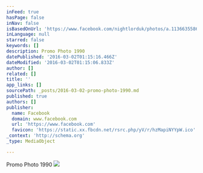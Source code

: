```yaml
---
inFeed: true
hasPage: false
inNav: false
isBasedOnUrl: 'https://www.facebook.com/nightlorduk/photos/a.113663558688075.32512.113663335354764/547697678617992/?type=3'
inLanguage: null
starred: false
keywords: []
description: Promo Photo 1990
datePublished: '2016-03-02T01:15:16.466Z'
dateModified: '2016-03-02T01:15:06.833Z'
author: []
related: []
title: ''
app_links: []
sourcePath: _posts/2016-03-02-promo-photo-1990.md
published: true
authors: []
publisher:
  name: Facebook
  domain: www.facebook.com
  url: 'https://www.facebook.com'
  favicon: 'https://static.xx.fbcdn.net/rsrc.php/yV/r/hzMapiNYYpW.ico'
_context: 'http://schema.org'
_type: MediaObject

---
```

Promo Photo 1990
![](https://the-grid-user-content.s3-us-west-2.amazonaws.com/240a60ef-214c-464e-8173-dc27777524c6.jpg)